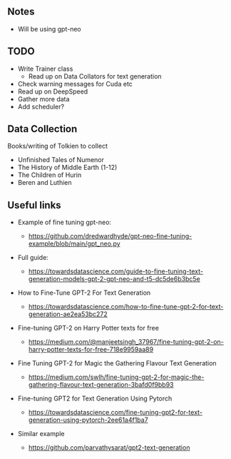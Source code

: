 ## Notes
* Will be using gpt-neo


## TODO
* Write Trainer class
  * Read up on Data Collators for text generation
* Check warning messages for Cuda etc
* Read up on DeepSpeed
* Gather more data 
* Add scheduler?


## Data Collection
Books/writing of Tolkien to collect
* Unfinished Tales of Numenor
* The History of Middle Earth (1-12)
* The Children of Hurin
* Beren and Luthien


## Useful links

* Example of fine tuning gpt-neo:
  * https://github.com/dredwardhyde/gpt-neo-fine-tuning-example/blob/main/gpt_neo.py

* Full guide:
  * https://towardsdatascience.com/guide-to-fine-tuning-text-generation-models-gpt-2-gpt-neo-and-t5-dc5de6b3bc5e


* How to Fine-Tune GPT-2 For Text Generation
  * https://towardsdatascience.com/how-to-fine-tune-gpt-2-for-text-generation-ae2ea53bc272

* Fine-tuning GPT-2 on Harry Potter texts for free
  * https://medium.com/@manjeetsingh_37967/fine-tuning-gpt-2-on-harry-potter-texts-for-free-718e9959aa89

* Fine Tuning GPT-2 for Magic the Gathering Flavour Text Generation
  * https://medium.com/swlh/fine-tuning-gpt-2-for-magic-the-gathering-flavour-text-generation-3bafd0f9bb93

* Fine-tuning GPT2 for Text Generation Using Pytorch
  * https://towardsdatascience.com/fine-tuning-gpt2-for-text-generation-using-pytorch-2ee61a4f1ba7


* Similar example
  * https://github.com/parvathysarat/gpt2-text-generation

